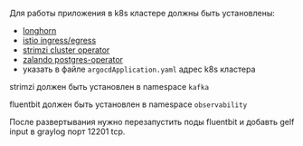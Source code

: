 Для работы приложения в k8s кластере должны быть установлены:
- [longhorn](https://longhorn.io/)
- [istio ingress/egress](https://istio.io/latest/docs/setup/getting-started/)
- [strimzi cluster operator](https://strimzi.io/)
- [zalando postgres-operator](https://github.com/zalando/postgres-operator)
- указать в файле `argocdApplication.yaml` адрес k8s кластера

strimzi должен быть установлен в namespace `kafka`

fluentbit должен быть установлен в namespace `observability`

После развертывания нужно перезапустить поды fluentbit и добавть gelf input в graylog порт 12201 tcp.